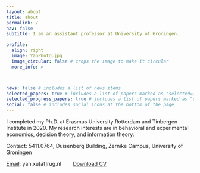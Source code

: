 ```yaml
---
layout: about
title: about
permalink: /
nav: false
subtitle: I am an assistant professor at University of Groningen.

profile:
  align: right
  image: YanPhoto.jpg
  image_circular: false # crops the image to make it circular
  more_info: >



news: false # includes a list of news items
selected_papers: true # includes a list of papers marked as "selected={true}"
selected_progress_papers: true # includes a list of papers marked as "selected_progress={true}"
social: false # includes social icons at the bottom of the page
---
```


I completed my Ph.D. at Erasmus University Rotterdam and Tinbergen Institute in 2020. My research interests are in behavioral and experimental economics, decision theory, and information theory.

Contact: 5411.0764, Duisenberg Building, Zernike Campus, University of Groningen

[Email](mailto:yan.xu@rug.nl): yan.xu[at]rug.nl  &nbsp;&nbsp;&nbsp;&nbsp;&nbsp;&nbsp;   [Download CV](../assets/pdf/YANCV.pdf)


<!--
Edit `_bibliography/papers.bib` and Jekyll will render your [publications page](/al-folio/publications/) automatically.

Link to your social media connections, too. This theme is set up to use [Font Awesome icons](https://fontawesome.com/) and [Email](yan.xu@rug.nl), like the ones below. Add your Facebook, Twitter, LinkedIn, Google Scholar, or just disable all of them.
-->
